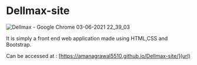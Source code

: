 # Dellmax-site
![Dellmax - Google Chrome 03-06-2021 22_39_03](https://user-images.githubusercontent.com/54680696/120684680-9e14ef80-c4bc-11eb-93c0-d2e812a80f38.png)

It is simply a front end web application made using HTML,CSS and Bootstrap.

Can be accessed at : [https://amanagrawal5510.github.io/Dellmax-site/](url)
